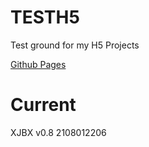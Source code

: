 # TESTH5
Test ground for my H5 Projects

[Github Pages](https://ceruleanjo.github.io/TESTH5/)

# Current

XJBX v0.8 2108012206

